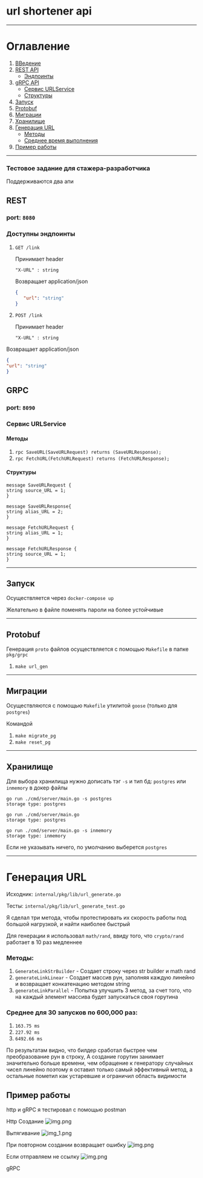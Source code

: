 # url shortener api

---

# Оглавление

1. [ВВедение](#тестовое-задание-для-стажера-разработчика)
2. [REST API](#rest-api)
    - [Эндпоинты](#эндпоинты)
3. [gRPC API](#grpc-api)
    - [Сервис URLService](#сервис-urlservice)
    - [Структуры](#структуры)
4. [Запуск](#запуск)
5. [Protobuf](#protobuf)
6. [Миграции](#миграции)
7. [Хранилище](#хранилище)
8. [Генерация URL](#генерация-url)
    - [Методы](#методы)
    - [Среднее время выполнения](#среднее-время-выполнения)
9. [Пример работы](#пример-работы)

---

### Тестовое задание для стажера-разработчика

Поддерживаются два апи

## REST

### port: `8080`

### Доступны эндпоинты

1. `GET /link`

   Принимает header

   `"X-URL" : string`

   Возвращает application/json
   ```json
   {
      "url": "string"
   }
   ```
2. `POST /link`

   Принимает header

   `"X-URL" : string`

Возвращает application/json

   ```json
   {
  "url": "string"
}
   ```

## GRPC

### port: `8090`

### Сервис URLService

#### Методы

1. `rpc SaveURL(SaveURLRequest) returns (SaveURLResponse);`
2. `rpc FetchURL(FetchURLRequest) returns (FetchURLResponse);`

#### Структуры

```
message SaveURLRequest {
string source_URL = 1;
}

message SaveURLResponse{
string alias_URL = 2;
}

message FetchURLRequest {
string alias_URL = 1;
}

message FetchURLResponse {
string source_URL = 1;
}
```

---

## Запуск

Осуществляется через `docker-compose up`

Желательно в файле поменять пароли на более устойчивые


---

## Protobuf

Генерация `proto` файлов осуществляется с помощью `Makefile` в папке `pkg/grpc`

1. `make url_gen`

---

## Миграции

Осуществляются с помощью `Makefile` утилитой `goose` (только для `postgres`)

Командой

1. `make migrate_pg`
2. `make reset_pg`

---

## Хранилище

Для выбора хранилища нужно дописать тэг `-s` и тип бд: `postgres` или `inmemory` в докер файлы

```
go run ./cmd/server/main.go -s postgres
storage type: postgres

go run ./cmd/server/main.go
storage type: postgres
```

```
go run ./cmd/server/main.go -s inmemory
storage type: inmemory
```

Если не указывать ничего, по умолчанию выберется `postgres`

---

# Генерация URL

Исходник: `internal/pkg/lib/url_generate.go`

Тесты: `internal/pkg/lib/url_generate_test.go`

Я сделал три метода, чтобы протестировать их скорость работы под большой нагрузкой, и найти наиболее быстрый

Для генерации я использовал `math/rand`, ввиду того, что `crypto/rand` работает в 10 раз медленнее

### Методы:

1. `GenerateLinkStrBuilder` - Создает строку через str builder и math rand
2. `generateLinkLinear` - Создает массив рун, заполняя каждую линейно и возвращает конкатенацию методом string
3. `generateLinkParallel` - Попытка улучшить 3 метод, за счет того, что на каждый элемент массива будет запускаться своя
   горутина

### Среднее для 30 запусков по 600,000 раз:

1. `163.75 ms`
2. `227.92 ms`
3. `6492.66 ms`

По результатам видно, что билдер сработал быстрее чем преобразование рун в строку,
А создание горутин занимает значительно больше времени, чем обращение к генератору случайных чисел линейно
поэтому я оставил только самый эффективный метод, а остальные пометил как устаревшие и ограничил область видимости

## Пример работы

http и gRPC 
я тестировал с помощью postman

Http
Создание
![img.png](pkg/images/img.png)

Вытягивание
![img_1.png](pkg/images/img_1.png)

При повторном создании возвращает ошибку
![img.png](pkg/images/img_2.png)

Если отправляем не ссылку
![img.png](pkg/images/img_3.png)

gRPC
